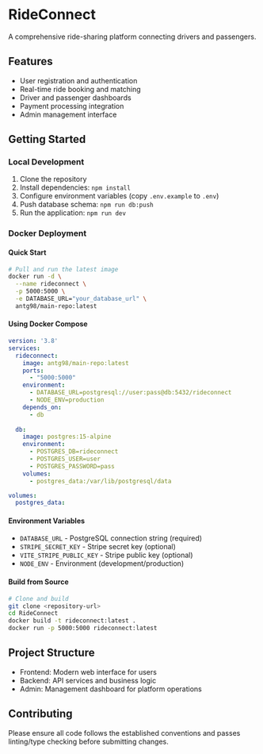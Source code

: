 # RideConnect

A comprehensive ride-sharing platform connecting drivers and passengers.

## Features

- User registration and authentication
- Real-time ride booking and matching
- Driver and passenger dashboards
- Payment processing integration
- Admin management interface

## Getting Started

### Local Development

1. Clone the repository
2. Install dependencies: `npm install`
3. Configure environment variables (copy `.env.example` to `.env`)
4. Push database schema: `npm run db:push`
5. Run the application: `npm run dev`

### Docker Deployment

#### Quick Start
```bash
# Pull and run the latest image
docker run -d \
  --name rideconnect \
  -p 5000:5000 \
  -e DATABASE_URL="your_database_url" \
  antg98/main-repo:latest
```

#### Using Docker Compose
```yaml
version: '3.8'
services:
  rideconnect:
    image: antg98/main-repo:latest
    ports:
      - "5000:5000"
    environment:
      - DATABASE_URL=postgresql://user:pass@db:5432/rideconnect
      - NODE_ENV=production
    depends_on:
      - db
  
  db:
    image: postgres:15-alpine
    environment:
      - POSTGRES_DB=rideconnect
      - POSTGRES_USER=user
      - POSTGRES_PASSWORD=pass
    volumes:
      - postgres_data:/var/lib/postgresql/data

volumes:
  postgres_data:
```

#### Environment Variables
- `DATABASE_URL` - PostgreSQL connection string (required)
- `STRIPE_SECRET_KEY` - Stripe secret key (optional)
- `VITE_STRIPE_PUBLIC_KEY` - Stripe public key (optional)
- `NODE_ENV` - Environment (development/production)

#### Build from Source
```bash
# Clone and build
git clone <repository-url>
cd RideConnect
docker build -t rideconnect:latest .
docker run -p 5000:5000 rideconnect:latest
```

## Project Structure

- Frontend: Modern web interface for users
- Backend: API services and business logic
- Admin: Management dashboard for platform operations

## Contributing

Please ensure all code follows the established conventions and passes linting/type checking before submitting changes.